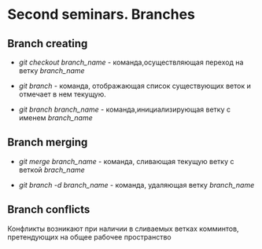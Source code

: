 # Second seminars. Branches

## Branch creating

* *git checkout branch_name* - команда,осуществляющая переход на ветку *branch_name*

* *git branch* - команда, отображающая список существующих веток и отмечает в нем текущую.

* *git branch branch_name* - команда,инициализирующая ветку с именем *branch_name*

## Branch merging

* *git merge branch_name* - команда, сливающая текущую ветку с веткой *brach_name*

* *git branch -d branch_name* - команда, удаляющая ветку *branch_name*

## Branch conflicts

Конфликты возникают при наличии в сливаемых ветках комминтов, претендующих на общее рабочее пространство